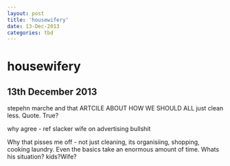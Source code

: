 ```yaml
---
layout: post
title: 'housewifery'
date: 13-Dec-2013
categories: tbd
---
```


# housewifery

## 13th December 2013

stepehn marche and that ARTCILE ABOUT HOW WE SHOULD ALL just clean less. Quote. True?

why agree - ref slacker wife on advertising bullshit

Why that pisses me off - not just cleaning,   its organisiing, shopping, cooking laundry. Even the basics take an enormous amount of time. Whats his situation? kids?Wife?
